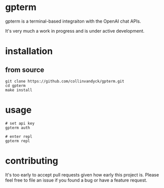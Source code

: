 # gpterm

gpterm is a terminal-based integraiton with the OpenAI chat APIs.

It's very much a work in progress and is under active development.

# installation

## from source

	git clone https://github.com/collinvandyck/gpterm.git
	cd gpterm
	make install

# usage

	# set api key
	gpterm auth

	# enter repl
	gpterm repl
	
# contributing

It's too early to accept pull requests given how early this project is. Please feel free to file an issue if you
found a bug or have a feature request.

